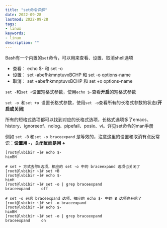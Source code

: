 ```yaml
---
title: "set命令详解" 
date: 2022-09-28
lastmod: 2022-09-28
tags: 
- linux
keywords:
- linux
description: "" 
---
```


Bash有一个内置的`set`命令，可以用来查看、设置、取消shell选项

- 查看： echo $- 和 set -o
- 设置： set -abefhkmnptuvxBCHP 和 set -o options-name
- 取消： set +abefhkmnptuvxBCHP 和 set +o options-name

`set -`和`set +`设置短格式参数，使用`echo $-`查看**开启**的短格式参数

`set -o `和`set +o `设置长格式参数，使用`set -o`查看所有的长格式参数的状态(**开启或关闭**)

所有的短格式选项都可以找到对应的长格式选项，长格式选项多了emacs、history、ignoreeof、nolog、pipefail、posix、vi。详见set命令的man手册

例如 `set -B` 和`set -o braceexpand` 是等效的，注意这里的设置和取消有点反常识：**设置用 -，关闭反而是用 +**

```
[root@lvbibir ~]# echo $-
himBH

# set + 方式去除B选项，相应的 set -o 中的 braceexpand 选项也关闭了
[root@lvbibir ~]# set +B
[root@lvbibir ~]# echo $-
himH
[root@lvbibir ~]# set -o | grep braceexpand
braceexpand     off

# set -o 开启 braceexpand 选项，相应的 echo $- 中的 B 选项也开启了
[root@lvbibir ~]# set -o braceexpand
[root@lvbibir ~]# echo $-
himBH
[root@lvbibir ~]# set -o | grep braceexpand
braceexpand     on
```
